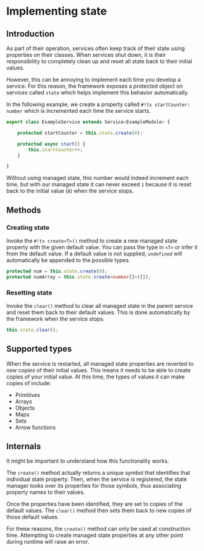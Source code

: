 # Implementing state

## Introduction

As part of their operation, services often keep track of their state using properties on their classes. When services
shut down, it is their responsibility to completely clean up and reset all state back to their initial values.

However, this can be annoying to implement each time you develop a service. For this reason, the framework exposes a
protected object on services called `state` which helps implement this behavior automatically.

In the following example, we create a property called `#!ts startCounter: number` which is incremented each time the
service starts.

```ts
export class ExampleService extends Service<ExampleModule> {

	protected startCounter = this.state.create(0);

	protected async start() {
		this.startCounter++;
	}

}
```

Without using managed state, this number would indeed increment each time, but with our managed state it can never
exceed `1` because it is reset back to the initial value (`0`) when the service stops.

## Methods

### Creating state

Invoke the `#!ts create<T>()` method to create a new managed state property with the given default value. You can pass
the type in `<T>` or infer it from the default value. If a default value is not supplied, `undefined` will
automatically be appended to the possible types.

```ts
protected num = this.state.create(0);
protected numArray = this.state.create<number[]>([]);
```

### Resetting state

Invoke the `clear()` method to clear all managed state in the parent service and reset them back to their default
values. This is done automatically by the framework when the service stops.

```ts
this.state.clear();
```

## Supported types

When the service is restarted, all managed state properties are reverted to *new copies* of their initial values.
This means it needs to be able to create copies of your initial value. At this time, the types of values it can make
copies of include:

- Primitives
- Arrays
- Objects
- Maps
- Sets
- Arrow functions

## Internals

It might be important to understand how this functionality works.

The `create()` method actually returns a unique symbol that identifies that individual state property. Then, when the
service is registered, the state manager looks over its properties for those symbols, thus associating property names
to their values.

Once the properties have been identified, they are set to copies of the default values. The `clear()` method then
sets them back to new copies of those default values.

For these reasons, the `create()` method can only be used at construction time. Attempting to create managed state
properties at any other point during runtime will raise an error.
